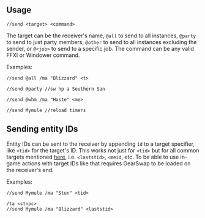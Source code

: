 ## Usage

```
//send <target> <command>
```

The target can be the receiver's name, `@all` to send to all instances, `@party` to send to just party members, `@other` to send to all instances excluding the sender, or `@<job>` to send to a specific job. The command can be any valid FFXI or Windower command.

Examples:
```
//send @all /ma "Blizzard" <t>

//send @party //sw hp a Southern San

//send @whm /ma "Haste" <me>

//send Mymule //reload timers
```

## Sending entity IDs

Entity IDs can be sent to the receiver by appending `id` to a target specifier, like `<tid>` for the target's ID. This works not just for `<tid>` but for all common targets mentioned [here](https://github.com/Windower/Lua/wiki/FFXI-Functions#windowerffxiget_mob_by_targettarget), i.e. `<laststid>`, `<meid`, etc. To be able to use in-game actions with target IDs like that requires GearSwap to be loaded on the receiver's end.

Examples:
```
//send Mymule /ma "Stun" <tid>

/ta <stnpc>
//send Mymule /ma "Blizzard" <laststid>
```
